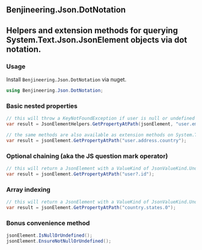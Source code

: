 ## Benjineering.Json.DotNotation

## Helpers and extension methods for querying System.Text.Json.JsonElement objects via dot notation.

### Usage

Install `Benjineering.Json.DotNotation` via nuget.

```C#
using Benjineering.Json.DotNotation;
```

### Basic nested properties

```C#
// this will throw a KeyNotFoundException if user is null or undefined
var result = JsonElementHelpers.GetPropertyAtPath(jsonElement, "user.email");

// the same methods are also available as extension methods on System.Text.Json.JsonElement
var result = jsonElement.GetPropertyAtPath("user.address.country");
```

### Optional chaining (aka the JS question mark operator)

```C#
// this will return a JsonElement with a ValueKind of JsonValueKind.Undefined if user is null or undefined
var result = jsonElement.GetPropertyAtPath("user?.id");
```

### Array indexing

```C#
// this will return a JsonElement with a ValueKind of JsonValueKind.Undefined if the index is out of range
var result = jsonElement.GetPropertyAtPath("country.states.0");
```

### Bonus convenience method

```C#
jsonElement.IsNullOrUndefined();
jsonElement.EnsureNotNullOrUndefined();
```
